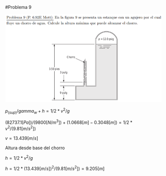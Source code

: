 #Problema 9

![](p9.png)

$p_(s up) / gamma_w + h = 1/2 * v^2 / g$

$(82737.1[Pa]) / (9800[N/m^3]) + (1.0668[m] - 0.3048[m]) = 1/2 * v^2 / (9.81[m/s^2])$

$v = 13.439[m/s]$

Altura desde base del chorro

$h = 1/2 * v^2 / g$

$h = 1/2 * (13.439[m/s])^2 / (9.81[m/s^2]) = 9.205[m]$